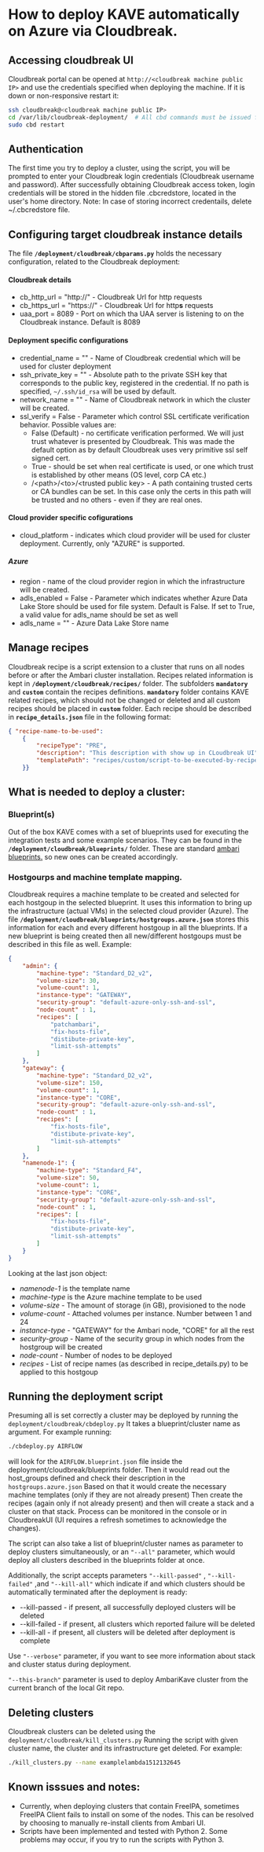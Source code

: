 # How to deploy KAVE automatically on Azure via Cloudbreak.

## Accessing cloudbreak UI
Cloudbreak portal can be opened at ```http://<cloudbreak machine public IP>``` and use the credentials specified when deploying the machine.
If it is down or non-responsive restart it:
```bash
ssh cloudbreak@<cloudbreak machine public IP> 
cd /var/lib/cloudbreak-deployment/  # All cbd commands must be issued from this location!
sudo cbd restart
```
## Authentication
The first time you try to deploy a cluster, using the script, you will be prompted to enter your Cloudbreak login credentials (Cloudbreak username and password).
After successfully obtaining Cloudbreak access token, login credentials will be stored in the hidden file .cbcredstore, located in the user's home directory.
Note: In case of storing incorrect credentails, delete ~/.cbcredstore file.

## Configuring target cloudbreak instance details

The file __```/deployment/cloudbreak/cbparams.py```__ holds the necessary configuration, related to the Cloudbreak deployment:

#### Cloudbreak details
* cb_http_url = "http://<cloudbreak public IP>"	- Cloudbreak Url for http requests
* cb_https_url = "https://<cloudbreak public IP>" - Cloudbreak Url for http**s** requests
* uaa_port = 8089  - Port on which tha UAA server is listening to on the Cloudbreak instance. Default is 8089

#### Deployment specific configurations
* credential_name = "<cloudbreak credential name>" - Name of Cloudbreak credential which will be used for cluster deployment
* ssh_private_key = "" - Absolute path to the private SSH key that corresponds to the public key, registered in the credential. If no path is specified, ```~/.ssh/id_rsa``` will be used by default.
* network_name = "<network resource name>" - Name of Cloudbreak network in which the cluster will be created.
* ssl_verify = False - Parameter which control SSL certificate verification behavior. Possible values are:
  * False (Default) - no certificate verification performed. We will just trust whatever is presented by Cloudbreak. This was made the default option as by default Cloudbreak uses very primitive ssl self signed cert.
  * True - should be set when real certificate is used, or one which trust is established by other means (OS level, corp CA etc.)
  * /\<path\>/\<to\>/\<trusted public key\> - A path containing trusted certs or CA bundles can be set. In this case only the certs in this path will be trusted and no others - even if they are real ones.

#### Cloud provider specific cofigurations
* cloud_platform - indicates which cloud provider will be used for cluster deployment. Currently, only "AZURE" is supported.

##### Azure
* region - name of the cloud provider region in which the infrastructure will be created.
* adls_enabled = False - Parameter which indicates whether Azure Data Lake Store should be used for file system. Default is False. If set to True, a valid value for adls_name should be set as well
* adls_name = "<Azure Data Lake Store name>" - Azure Data Lake Store name

## Manage recipes

Cloudbreak recipe is a script extension to a cluster that runs on all nodes before or after the Ambari cluster installation.
Recipes related information is kept in __```/deployment/cloudbreak/recipes/```__ folder. The subfolders __```mandatory```__  and __```custom```__ contain the recipes definitions. __```mandatory```__  folder contains KAVE related recipes, which should not be changed or deleted and all custom recipes should be placed in __```custom```__ folder.
Each recipe should be described in  __```recipe_details.json```__ file in the following format:

```json
{ "recipe-name-to-be-used":   
    {
        "recipeType": "PRE", 
        "description": "This description with show up in CLoudbreak UI",
        "templatePath": "recipes/custom/script-to-be-executed-by-recipe.sh"
    }}
```


## What is needed to deploy a cluster:
### Blueprint(s)
Out of the box KAVE comes with a set of blueprints used for executing the integration tests and some example scenarios. They can be found in the __```/deployment/cloudbreak/blueprints/```__ folder. These are standard [ambari blueprints.](https://cwiki.apache.org/confluence/display/AMBARI/Blueprints) so new ones can be created accordingly.

### Hostgourps and machine template mapping.
Cloudbreak requires a machine template to be created and selected for each hostgoup in the selected blueprint. It uses this information to bring up the infrastructure (actual VMs) in the selected cloud provider (Azure). The file __```/deployment/cloudbreak/blueprints/hostgroups.azure.json```__ stores this information for each and every different hostgoup in all the blueprints. If a new blueprint is being created then all new/different hostgoups must be described in this file as well. Example:
```json
{
	"admin": {
		"machine-type": "Standard_D2_v2",
		"volume-size": 30,
		"volume-count": 1,
		"instance-type": "GATEWAY",
		"security-group": "default-azure-only-ssh-and-ssl",
		"node-count" : 1,
		"recipes": [
			"patchambari",
			"fix-hosts-file",
			"distibute-private-key",
			"limit-ssh-attempts"
		]
	},
	"gateway": {
		"machine-type": "Standard_D2_v2",
		"volume-size": 150,
		"volume-count": 1,
		"instance-type": "CORE",
		"security-group": "default-azure-only-ssh-and-ssl",
		"node-count" : 1,
		"recipes": [
			"fix-hosts-file",
			"distibute-private-key",
			"limit-ssh-attempts"
		]
	},
	"namenode-1": {
		"machine-type": "Standard_F4",
		"volume-size": 50,
		"volume-count": 1,
		"instance-type": "CORE",
		"security-group": "default-azure-only-ssh-and-ssl",
		"node-count" : 1,
		"recipes": [
			"fix-hosts-file",
			"distibute-private-key",
			"limit-ssh-attempts"
		]
	}
}
```
Looking at the last json object:
*  _namenode-1_ is the template name
*  _machine-type_ is the Azure machine template to be used
*  _volume-size_ - The amount of storage (in GB), provisioned to the node
*  _volume-count_ - Attached volumes per instance. Number between 1 and 24
*  _instance-type_ - "GATEWAY" for the Ambari node, "CORE" for all the rest
*  _security-group_ - Name of the security group in which nodes from the hostgroup will be created
*  _node-count_ - Number of nodes to be deployed
*  _recipes_ - List of recipe names (as described in recipe_details.py) to be applied to this hostgoup


## Running the deployment script

Presuming all is set correctly a cluster may be deployed by running the ```deployment/cloudbreak/cbdeploy.py```
It takes a blueprint/cluster name as argument. For example running:
```bash
./cbdeploy.py AIRFLOW
```
will look for the ```AIRFLOW.blueprint.json``` file inside the deployment/cloudbreak/blueprints folder. Then it would read out the host_groups defined and check their description in the ```hostgroups.azure.json``` Based on that it would create the necessary machine templates (only if they are not already present) Then create the recipes (again only if not already present) and then will create a stack and a cluster on that stack. Process can be monitored in the console or in CloudbreakUI (UI requires a refresh sometimes to acknowledge the changes).

The script can also take a list of blueprint/cluster names as parameter to deploy clusters simultaneously, or an ```"--all"``` parameter, which would deploy all clusters described in the blueprints folder at once.

Additionally, the script accepts parameters ```"--kill-passed"``` , ```"--kill-failed"``` ,and  ```"--kill-all"``` which indicate if and which clusters should be automatically terminated after the deployment is ready:
* --kill-passed - if present, all successfully deployed clusters will be deleted
* --kill-failed - if present, all clusters which reported failure will be deleted
* --kill-all - if present, all clusters will be deleted after deployment is complete

Use ```"--verbose"``` parameter, if you want to see more information about stack and cluster status during deployment.

```"--this-branch"``` parameter is used to deploy AmbariKave cluster from the current branch of the local Git repo.

## Deleting clusters

Cloudbreak clusters can be deleted using the ```deployment/cloudbreak/kill_clusters.py```
Running the script with given cluster name, the cluster and its infrastructure get deleted. For example:
```bash
./kill_clusters.py --name examplelambda1512132645
```

## Known isssues and notes:

* Currently, when deploying clusters that contain FreeIPA, sometimes FreeIPA Client fails to install on some of the nodes. This can be resolved by choosing to manually re-install clients from Ambari UI.
* Scripts have been implemented and tested with Python 2. Some problems may occur, if you try to run the scripts with Python 3.
